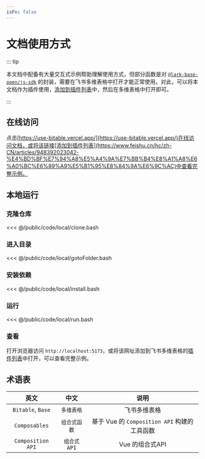 ```yaml
---
isFn: false
---
```


# 文档使用方式

::: tip

本文档中配备有大量交互式示例帮助理解使用方式，但部分函数是对 [`@lark-base-open/js-sdk`](https://lark-base-team.github.io/js-sdk-docs/en/) 的封装，需要在飞书多维表格中打开才能正常使用。对此，可以将本文档作为插件使用，[添加到插件列表](https://www.feishu.cn/hc/zh-CN/articles/948392023042-%E4%BD%BF%E7%94%A8%E5%A4%9A%E7%BB%B4%E8%A1%A8%E6%A0%BC%E6%89%A9%E5%B1%95%E8%84%9A%E6%9C%AC)中，然后在多维表格中打开即可。

:::

## 在线访问

点击[https://use-bitable.vercel.app/](https://use-bitable.vercel.app/)在线访问文档，或将该链接[添加到插件列表](https://www.feishu.cn/hc/zh-CN/articles/948392023042-%E4%BD%BF%E7%94%A8%E5%A4%9A%E7%BB%B4%E8%A1%A8%E6%A0%BC%E6%89%A9%E5%B1%95%E8%84%9A%E6%9C%AC)中查看完整示例。

## 本地运行

### 克隆仓库

<<< @/public/code/local/clone.bash

### 进入目录

<<< @/public/code/local/gotoFolder.bash

### 安装依赖

<<< @/public/code/local/install.bash

### 运行

<<< @/public/code/local/run.bash

### 查看

打开浏览器访问 `http://localhost:5173`，或将该网址添加到飞书多维表格的[插件列表](https://www.feishu.cn/hc/zh-CN/articles/948392023042-%E4%BD%BF%E7%94%A8%E5%A4%9A%E7%BB%B4%E8%A1%A8%E6%A0%BC%E6%89%A9%E5%B1%95%E8%84%9A%E6%9C%AC)中打开，可以查看完整示例。

## 术语表

|       英文        |     中文     |                     说明                     |
|:-----------------:|:----------:|:------------------------------------------:|
| `Bitable`, `Base` |  `多维表格`  |                 飞书多维表格                 |
|   `Composables`   | `组合式函数` | 基于 Vue 的 `Composition API` 构建的工具函数 |
| `Composition API` | `组合式 API` |               Vue 的组合式API                |

